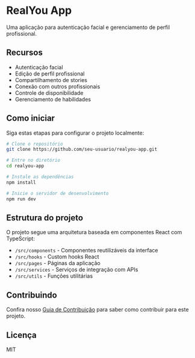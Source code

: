 
# RealYou App

Uma aplicação para autenticação facial e gerenciamento de perfil profissional.

## Recursos

- Autenticação facial
- Edição de perfil profissional
- Compartilhamento de stories
- Conexão com outros profissionais
- Controle de disponibilidade
- Gerenciamento de habilidades

## Como iniciar

Siga estas etapas para configurar o projeto localmente:

```bash
# Clone o repositório
git clone https://github.com/seu-usuario/realyou-app.git

# Entre no diretório
cd realyou-app

# Instale as dependências
npm install

# Inicie o servidor de desenvolvimento
npm run dev
```

## Estrutura do projeto

O projeto segue uma arquitetura baseada em componentes React com TypeScript:

- `/src/components` - Componentes reutilizáveis da interface
- `/src/hooks` - Custom hooks React
- `/src/pages` - Páginas da aplicação
- `/src/services` - Serviços de integração com APIs
- `/src/utils` - Funções utilitárias

## Contribuindo

Confira nosso [Guia de Contribuição](./CONTRIBUTING.md) para saber como contribuir para este projeto.

## Licença

MIT

